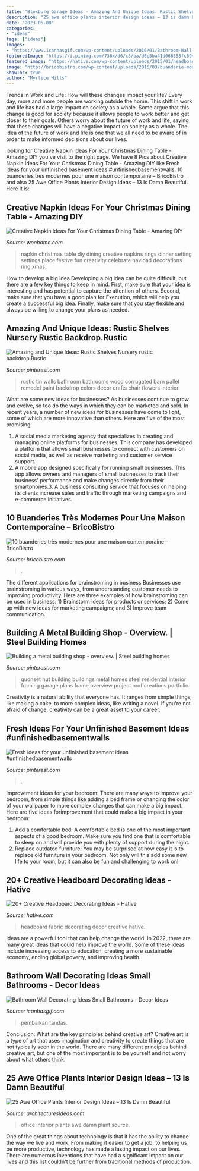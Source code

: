 ```yaml
---
title: "Bloxburg Garage Ideas - Amazing And Unique Ideas: Rustic Shelves Nursery Rustic Backdrop.rustic"
description: "25 awe office plants interior design ideas – 13 is damn beautiful"
date: "2023-05-08"
categories:
- "ideas"
tags: ["ideas"]
images:
- "https://www.icanhasgif.com/wp-content/uploads/2016/01/Bathroom-Wall-Decorating-Ideas-Small-Bathrooms-686x1024.jpg"
featuredImage: "https://i.pinimg.com/736x/d6/c3/ba/d6c3ba41d066558fc6947609091efe28.jpg"
featured_image: "https://hative.com/wp-content/uploads/2015/01/headboard-decorating-ideas/6-white-fabric-decor.jpg"
image: "http://bricobistro.com/wp-content/uploads/2016/03/buanderie-moderne5.jpg"
ShowToc: true
author: "Myrtice Hills"
---
```



Trends in Work and Life: How will these changes impact your life?
Every day, more and more people are working outside the home. This shift in work and life has had a large impact on society as a whole. Some argue that this change is good for society because it allows people to work better and get closer to their goals. Others worry about the future of work and life, saying that these changes will have a negative impact on society as a whole. The idea of the future of work and life is one that we all need to be aware of in order to make informed decisions about our lives.

	

		
looking for Creative Napkin Ideas For Your Christmas Dining Table - Amazing DIY you've visit to the right page. We have 8 Pics about Creative Napkin Ideas For Your Christmas Dining Table - Amazing DIY like Fresh ideas for your unfinished basement ideas #unfinishedbasementwalls, 10 buanderies très modernes pour une maison contemporaine – BricoBistro and also 25 Awe Office Plants Interior Design Ideas – 13 Is Damn Beautiful. Here it is:
		
    
## Creative Napkin Ideas For Your Christmas Dining Table - Amazing DIY

<img loading=lazy src="http://www.woohome.com/wp-content/uploads/2015/12/08-fun-and-festive-napkin.jpg" onerror="this.onerror=null;this.src='https://tse1.mm.bing.net/th?id=OIP.rRNoXBaYUl_CuvaBAo8QgAHaLH&amp;pid=15.1';" alt="Creative Napkin Ideas For Your Christmas Dining Table - Amazing DIY">

_Source: woohome.com_

>napkin christmas table diy dining creative napkins rings dinner setting settings place festive fun creativity celebrate navidad decorations ring xmas. 

	

How to develop a big idea
Developing a big idea can be quite difficult, but there are a few key things to keep in mind. First, make sure that your idea is interesting and has potential to capture the attention of others. Second, make sure that you have a good plan for Execution, which will help you create a successful big idea. Finally, make sure that you stay flexible and always be willing to change your plans as needed.

    
## Amazing And Unique Ideas: Rustic Shelves Nursery Rustic Backdrop.Rustic

<img loading=lazy src="https://i.pinimg.com/736x/2a/d6/69/2ad6695ff067955c87a11d81facac2a0.jpg" onerror="this.onerror=null;this.src='https://tse3.mm.bing.net/th?id=OIP.jwS1SRwUnMDCrgNi0uagRgHaJ3&amp;pid=15.1';" alt="Amazing and Unique Ideas: Rustic Shelves Nursery rustic backdrop.Rustic">

_Source: pinterest.com_

>rustic tin walls bathroom bathrooms wood corrugated barn pallet remodel paint backdrop colors decor crafts chair flowers interior. 

	

What are some new ideas for businesses?
As businesses continue to grow and evolve, so too do the ways in which they can be marketed and sold. In recent years, a number of new ideas for businesses have come to light, some of which are more innovative than others. Here are five of the most promising:
1. A social media marketing agency that specializes in creating and managing online platforms for businesses. This company has developed a platform that allows small businesses to connect with customers on social media, as well as receive marketing and customer service support.
2. A mobile app designed specifically for running small businesses. This app allows owners and managers of small businesses to track their business' performance and make changes directly from their smartphones.3. A business consulting service that focuses on helping its clients increase sales and traffic through marketing campaigns and e-commerce initiatives.
    
## 10 Buanderies Très Modernes Pour Une Maison Contemporaine – BricoBistro

<img loading=lazy src="http://bricobistro.com/wp-content/uploads/2016/03/buanderie-moderne5.jpg" onerror="this.onerror=null;this.src='https://tse1.mm.bing.net/th?id=OIP.YDpJHc8P-Dd01oEouuqhSwHaLG&amp;pid=15.1';" alt="10 buanderies très modernes pour une maison contemporaine – BricoBistro">

_Source: bricobistro.com_

>. 

	

The different applications for brainstroming in business
Businesses use brainstroming in various ways, from understanding customer needs to improving productivity. Here are three examples of how brainstroming can be used in business: 1) Brainstorm ideas for products or services; 2) Come up with new ideas for marketing campaigns; and 3) Improve team communication.

    
## Building A Metal Building Shop - Overview. | Steel Building Homes

<img loading=lazy src="https://i.pinimg.com/736x/d6/c3/ba/d6c3ba41d066558fc6947609091efe28.jpg" onerror="this.onerror=null;this.src='https://tse1.mm.bing.net/th?id=OIP.ZXVbfvtPf6DjBjRsENdThgHaNK&amp;pid=15.1';" alt="Building a metal building shop - overview. | Steel building homes">

_Source: pinterest.com_

>quonset hut building buildings metal homes steel residential interior framing garage plans frame overview project roof creations portfolio. 

	

Creativity is a natural ability that everyone has. It ranges from simple things, like making a cake, to more complex ideas, like writing a novel. If you're not afraid of change, creativity can be a great asset to your career.

    
## Fresh Ideas For Your Unfinished Basement Ideas #unfinishedbasementwalls

<img loading=lazy src="https://i.pinimg.com/736x/9f/96/86/9f96862efb0a4cdb022d219fa21497b6.jpg" onerror="this.onerror=null;this.src='https://tse2.mm.bing.net/th?id=OIP.jbx1J5ZKiPccthcS8luG1AHaLH&amp;pid=15.1';" alt="Fresh ideas for your unfinished basement ideas #unfinishedbasementwalls">

_Source: pinterest.com_

>. 

	

Improvement ideas for your bedroom:
There are many ways to improve your bedroom, from simple things like adding a bed frame or changing the color of your wallpaper to more complex changes that can make a big impact. Here are five ideas forimprovement that could make a big impact in your bedroom: 
1) Add a comfortable bed: A comfortable bed is one of the most important aspects of a good bedroom. Make sure you find one that is comfortable to sleep on and will provide you with plenty of support during the night. 
2) Replace outdated furniture: You may be surprised at how easy it is to replace old furniture in your bedroom. Not only will this add some new life to your room, but it can also be fun and challenging to work on!

    
## 20+ Creative Headboard Decorating Ideas - Hative

<img loading=lazy src="https://hative.com/wp-content/uploads/2015/01/headboard-decorating-ideas/6-white-fabric-decor.jpg" onerror="this.onerror=null;this.src='https://tse2.mm.bing.net/th?id=OIP.k1zMLAMdoBWiZIdvEmsb3AHaLJ&amp;pid=15.1';" alt="20+ Creative Headboard Decorating Ideas - Hative">

_Source: hative.com_

>headboard fabric decorating decor creative hative. 

	

Ideas are a powerful tool that can help change the world. In 2022, there are many great ideas that could help improve the world. Some of these ideas include increasing access to education, creating a more sustainable economy, ending global poverty, and improving health.

    
## Bathroom Wall Decorating Ideas Small Bathrooms - Decor Ideas

<img loading=lazy src="https://www.icanhasgif.com/wp-content/uploads/2016/01/Bathroom-Wall-Decorating-Ideas-Small-Bathrooms-686x1024.jpg" onerror="this.onerror=null;this.src='https://tse4.mm.bing.net/th?id=OIP.esN3-kg6msZdj78bTGDdZAHaLD&amp;pid=15.1';" alt="Bathroom Wall Decorating Ideas Small Bathrooms - Decor Ideas">

_Source: icanhasgif.com_

>pembaikan tandas. 

	

Conclusion: What are the key principles behind creative art?
Creative art is a type of art that uses imagination and creativity to create things that are not typically seen in the world. There are many different principles behind creative art, but one of the most important is to be yourself and not worry about what others think.

    
## 25 Awe Office Plants Interior Design Ideas – 13 Is Damn Beautiful

<img loading=lazy src="http://architecturesideas.com/wp-content/uploads/2017/09/23-1.jpg" onerror="this.onerror=null;this.src='https://tse4.mm.bing.net/th?id=OIP.wxz-4mB2Z7DZ6ChPkCL0cgHaFE&amp;pid=15.1';" alt="25 Awe Office Plants Interior Design Ideas – 13 Is Damn Beautiful">

_Source: architecturesideas.com_

>office interior plants awe damn plant source. 

	

One of the great things about technology is that it has the ability to change the way we live and work. From making it easier to get a job, to helping us be more productive, technology has made a lasting impact on our lives. There are numerous inventions that have had a significant impact on our lives and this list couldn't be further from traditional methods of production.

